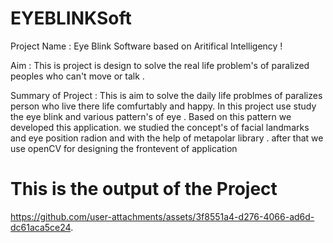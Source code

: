 # EYEBLINKSoft
Project Name : Eye Blink Software based on Aritifical Intelligency !

Aim : This is project is design to solve the real life problem's of paralized peoples who can't move or talk .

Summary of Project :
This is aim to solve the daily life problmes of paralizes person who live there life comfurtably and happy.
In this project use study the eye blink and various pattern's of eye . Based on this pattern we developed this application.
we studied the concept's of facial landmarks and eye position radion and with the help of metapolar library .
after that we use openCV for designing the frontevent of application

# This is the output of the Project
https://github.com/user-attachments/assets/3f8551a4-d276-4066-ad6d-dc61aca5ce24.

